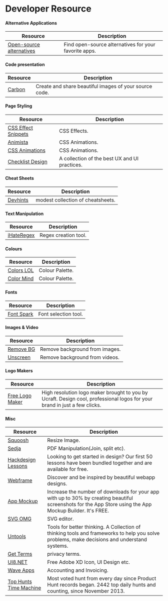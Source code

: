 # Developer Resource

#### Alternative Applications
Resource | Description
-------- | ----------- 
[Open-source alternatives](https://opensource.builders/) | Find open-source alternatives for your favorite apps.


#### Code presentation
Resource | Description
-------- | ----------- 
[Carbon](https://carbon.now.sh) | Create and share beautiful images of your source code.


#### Page Styling
Resource | Description
-------- | ----------- 
[CSS Effect Snippets](https://emilkowalski.github.io/css-effects-snippets/) | CSS Effects.
[Animista](https://animista.net/) | CSS Animations.
[CSS Animations](https://devdocs.io/css/css_animations) | CSS Animations.
[Checklist Design](https://www.checklist.design/) | A collection of the best UX and UI practices.


#### Cheat Sheets
Resource | Description
-------- | ----------- 
[Devhints](https://devhints.io/) | modest collection of cheatsheets.


#### Text Manipulation
Resource | Description
-------- | ----------- 
[iHateRegex](https://ihateregex.io/) | Regex creation tool.


#### Colours
Resource | Description
-------- | ----------- 
[Colors LOL](https://colors.lol/) | Colour Palette.
[Color Mind](http://colormind.io/) | Colour Palette.


#### Fonts
Resource | Description
-------- | ----------- 
[Font Spark](https://fontspark.app/) | Font selection tool.


#### Images & Video
Resource | Description
-------- | ----------- 
[Remove BG](https://www.remove.bg/) | Remove background from images.
[Unscreen](https://www.unscreen.com/) | Remove background from videos.



#### Logo Makers
Resource | Description
-------- | ----------- 
[Free Logo Maker](https://www.ucraft.com/free-logo-maker) | High resolution logo maker brought to you by Ucraft. Design cool, professional logos for your brand in just a few clicks.




#### Misc
Resource | Description
-------- | ----------- 
[Squoosh](https://squoosh.app) | Resize Image.
[Sedja](https://www.sejda.com/) | PDF Manipulation(Join, split etc).
[Hackdesign Lessons](https://hackdesign.org/lessons) | Looking to get started in design? Our first 50 lessons have been bundled together and are available for free.
[Webframe](https://webframe.xyz/) | Discover and be inspired by beautiful webapp designs.
[App Mockup](https://app-mockup.com/) | Increase the number of downloads for your app with up to 30% by creating beautiful screenshots for the App Store using the App Mockup Builder. It's FREE.
[SVG OMG](https://jakearchibald.github.io/svgomg/) | SVG editor.
[Untools](https://untools.co/) | Tools for better thinking. A Collection of thinking tools and frameworks to help you solve problems, make decisions and understand systems.
[Get Terms](https://getterms.io/) | privacy terms.
[UI8.NET](https://ui8.net/category/freebies) | Free Adobe XD Icon, UI Design etc.
[Wave Apps](https://www.waveapps.com/) | Accounting and Invoicing.
[Top Hunts Time Machine](https://timemachine.betamode.dev/) | Most voted hunt from every day since Product Hunt records began. 2442 top daily hunts and counting, since November 2013.


